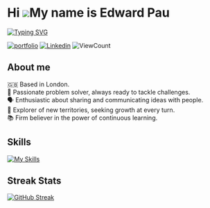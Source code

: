 # Hi ![](https://user-images.githubusercontent.com/18350557/176309783-0785949b-9127-417c-8b55-ab5a4333674e.gif)My name is Edward Pau
[![Typing SVG](https://readme-typing-svg.herokuapp.com?font=Open+Sans&weight=700&size=24&pause=2000&color=006AFF&random=false&width=435&lines=Front+End+Developer)](https://git.io/typing-svg)

[![portfolio](https://img.shields.io/badge/%3E__%20My%20Portfolio-%239FC131?style=for-the-badge)](https://edpau.me/)
[![Linkedin](https://img.shields.io/badge/LinkedIn-0077B5?style=for-the-badge&logo=linkedin&logoColor=white)](https://www.linkedin.com/in/edwardpau/)
![ViewCount](https://komarev.com/ghpvc/?username=edpau&style=for-the-badge&color=lightgrey)


## About me
🇬🇧 Based in London.<br>
🔧 Passionate problem solver, always ready to tackle challenges.<br>
🗣️ Enthusiastic about sharing and communicating ideas with people.<br>
🧭 Explorer of new territories, seeking growth at every turn.<br>
📚 Firm believer in the power of continuous learning.

## Skills
[![My Skills](https://skillicons.dev/icons?i=js,ts,html,css,tailwind,react,nextjs,vercel,angular,regex,nodejs,express,jest,jquery,prisma,mongodb,postgres,postman,docker,jest,figma,git&perline=11)](https://skillicons.dev)
## Streak Stats
[![GitHub Streak](https://streak-stats.demolab.com?user=edpau&theme=transparent&date_format=M%20j%5B%2C%20Y%5D)](https://git.io/streak-stats)

